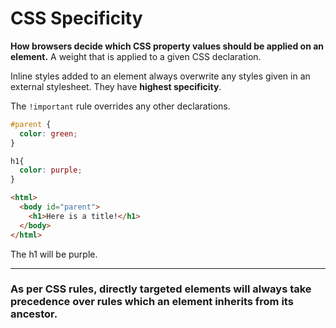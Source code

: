 # CSS Specificity

**How browsers decide which CSS property values should be applied on an element.**
A weight that is applied to a given CSS declaration.

Inline styles added to an element always overwrite any styles given in an external stylesheet. They have **highest specificity**.

The `!important` rule overrides any other declarations.

```css
#parent {
  color: green;
}

h1{
  color: purple;
}
```

```html
<html>
  <body id="parent">
    <h1>Here is a title!</h1>
  </body>
</html>
```

The h1 will be purple.

---

### **As per CSS rules, directly targeted elements will always take precedence over rules which an element inherits from its ancestor.**
